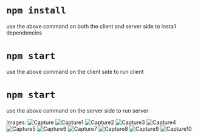 # `npm install`
use the above command on both the client and server side to install dependencies

# `npm start`
use the above command on the client side to run client 

# `npm start`
use the above command on the server side to run server 

Images:
![Capture](https://user-images.githubusercontent.com/105050632/169299984-6cef98e2-cafb-44b5-a97d-1c152c6a3827.PNG)
![Capture1](https://user-images.githubusercontent.com/105050632/169299991-635b5f76-debd-4b38-a531-5e386da438b6.PNG)
![Capture2](https://user-images.githubusercontent.com/105050632/169299992-8c787d88-5a4d-4ec2-b944-a0cee5e22a18.PNG)
![Capture3](https://user-images.githubusercontent.com/105050632/169299998-bd006079-f308-4808-9df1-4c8c2340abea.PNG)
![Capture4](https://user-images.githubusercontent.com/105050632/169300000-95d299af-441b-442d-be90-264c7273b79e.PNG)
![Capture5](https://user-images.githubusercontent.com/105050632/169300008-0fe7a165-641a-4ff8-b9fc-38a202801708.PNG)
![Capture6](https://user-images.githubusercontent.com/105050632/169300012-defe7cc7-6240-427d-85ef-a29a29a452b0.PNG)
![Capture7](https://user-images.githubusercontent.com/105050632/169300014-155ea088-36ae-41ad-991a-7078994fef80.PNG)
![Capture8](https://user-images.githubusercontent.com/105050632/169300017-7481b220-a94d-48f7-b1af-2f38015e660c.PNG)
![Capture9](https://user-images.githubusercontent.com/105050632/169300019-1b5543cf-9945-4c8f-9d45-fabc53f8dbe2.PNG)
![Capture10](https://user-images.githubusercontent.com/105050632/169300507-bffda601-a424-4f5c-8e10-4948cb4c7461.PNG)


